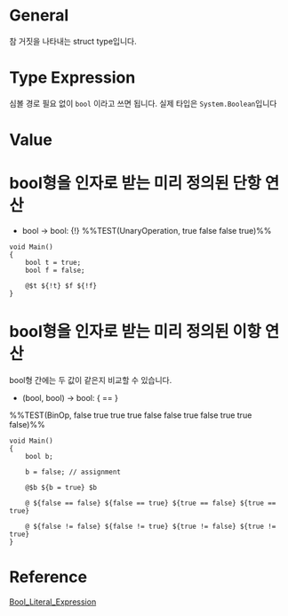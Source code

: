 # General
참 거짓을 나타내는 struct type입니다. 

# Type Expression
심볼 경로 필요 없이 `bool` 이라고 쓰면 됩니다. 실제 타입은 `System.Boolean`입니다

# Value


# bool형을 인자로 받는 미리 정의된 단항 연산
- bool -> bool: {!}
%%TEST(UnaryOperation, true false false true)%%
```
void Main()
{
    bool t = true;
    bool f = false;

    @$t ${!t} $f ${!f}
}
```

# bool형을 인자로 받는 미리 정의된 이항 연산

bool형 간에는 두 값이 같은지 비교할 수 있습니다.
- (bool, bool) -> bool: { == }

%%TEST(BinOp, false true true true false false true false true true false)%%
```
void Main()
{
    bool b;
    
    b = false; // assignment
    
    @$b ${b = true} $b
    
    @ ${false == false} ${false == true} ${true == false} ${true == true}
    
    @ ${false != false} ${false != true} ${true != false} ${true != true}
}
```

# Reference
[Bool_Literal_Expression](Bool_Literal_Expression.md)
